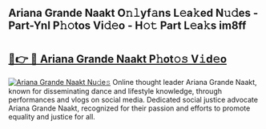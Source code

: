 ## Ariana Grande Naakt O𝚗𝚕yf𝚊ns L𝚎a𝚔ed N𝚞𝚍es - Part-YnI P𝚑𝚘tos Vi𝚍𝚎o - H𝚘𝚝 Part L𝚎a𝚔s im8ff

# <h2><a href="http://kf9fk9.oniu.top/?m=Ariana+Grande+Naakt">🔗👉 🔴 Ariana Grande Naakt P𝚑ot𝚘𝚜 V𝚒d𝚎o</a></h2>

[![Ariana Grande Naakt Nu𝚍e𝚜](https://i.imgur.com/0qMVB7G.gif)](http://kf9fk9.oniu.top/?m=Ariana+Grande+Naakt)
Online thought leader Ariana Grande Naakt, known for disseminating dance and lifestyle knowledge, through performances and vlogs on social media. Dedicated social justice advocate Ariana Grande Naakt, recognized for their passion and efforts to promote equality and justice for all.  
